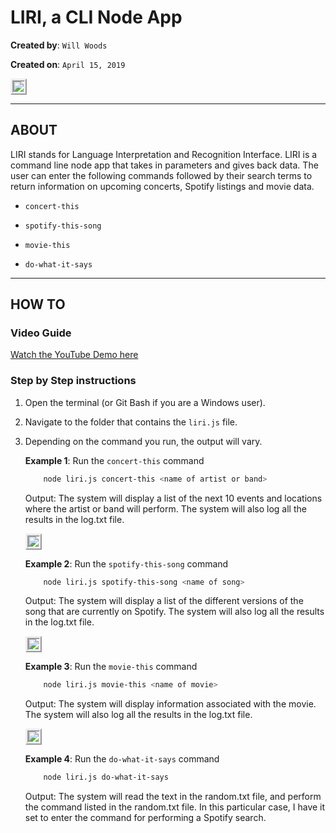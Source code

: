 # LIRI, a CLI Node App

**Created by**: `Will Woods`

**Created on**: `April 15, 2019`

<img src="https://user-images.githubusercontent.com/46382684/56158063-0deb5780-5f8f-11e9-8407-c594fde07e89.png" style="border:5px ridge">

- - -

## ABOUT
LIRI stands for Language Interpretation and Recognition Interface. LIRI is a command line node app that takes in parameters and gives back data. The user can enter the following commands followed by their search terms to return information on upcoming concerts, Spotify listings and movie data. 

   * `concert-this`

   * `spotify-this-song`

   * `movie-this`

   * `do-what-it-says`

- - -

## HOW TO
### **Video Guide**

[Watch the YouTube Demo here](https://youtu.be/S4sWFJKJFs4)

### **Step by Step instructions**

1. Open the terminal (or Git Bash if you are a Windows user).
2. Navigate to the folder that contains the `liri.js` file. 
3. Depending on the command you run, the output will vary. 

    **Example 1**: Run the `concert-this` command
    
    ```bash
        node liri.js concert-this <name of artist or band>
    ```
    
    Output: The system will display a list of the next 10 events and locations where the artist or band will perform. The system will also log all the results in the log.txt file. 
    
    <img src="https://user-images.githubusercontent.com/46382684/56159940-ec409f00-5f93-11e9-8f4e-9d1663d75fb0.PNG" style="border:5px ridge">
    
    
    **Example 2**: Run the `spotify-this-song` command
    
    ```bash
        node liri.js spotify-this-song <name of song>
    ```
    
    Output: The system will display a list of the different versions of the song that are currently on Spotify. The system will also log all the results in the log.txt file. 

    <img src="https://user-images.githubusercontent.com/46382684/56160166-7557d600-5f94-11e9-9147-9f1a7afd5c1f.PNG" style="border:5px ridge">

    **Example 3**: Run the `movie-this` command
    
    ```bash
        node liri.js movie-this <name of movie>
    ```
    
    Output: The system will display information associated with the movie. The system will also log all the results in the log.txt file. 

    <img src="https://user-images.githubusercontent.com/46382684/56160249-bc45cb80-5f94-11e9-9bbe-23a9bd2dbce6.PNG" style="border:5px ridge">

    **Example 4**: Run the `do-what-it-says` command
        
    ```bash
        node liri.js do-what-it-says
     ```
        
    Output: The system will read the text in the random.txt file, and perform the command listed in the random.txt file. In this particular case, I have it set to enter the command for performing a Spotify search.